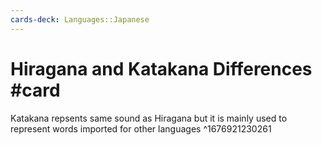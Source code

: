 ```yaml
---
cards-deck: Languages::Japanese
---
```


# Hiragana and Katakana Differences #card
Katakana repsents same sound as Hiragana but it is mainly used to represent words imported for other languages
^1676921230261
